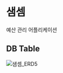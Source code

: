 # 샘셈
예산 관리 어플리케이션

## DB Table
![샘셈_ERD5](https://github.com/Won-dy/saemsem-backend/assets/65672148/f0eb9fae-be74-4417-a27d-23d1fb50bee4)
